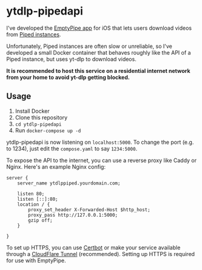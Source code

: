 # ytdlp-pipedapi

I've developed the [EmptyPipe app](https://github.com/cbruegg/EmptyPipe) for iOS
that lets users download videos from [Piped instances](https://github.com/TeamPiped/Piped).

Unfortunately, Piped instances are often slow or unreliable, so I've developed a small Docker container
that behaves roughly like the API of a Piped instance, but uses yt-dlp to download videos.

**It is recommended to host this service on a residential internet network from your home to avoid yt-dlp getting blocked.**

## Usage

1. Install Docker
2. Clone this repository
3. `cd ytdlp-pipedapi`
4. Run `docker-compose up -d`

ytdlp-pipedapi is now listening on `localhost:5000`. To change the port (e.g. to 1234), just edit the `compose.yaml` to say `1234:5000`.

To expose the API to the internet, you can use a reverse proxy like Caddy or Nginx. Here's an example Nginx config:

```
server {
	server_name ytdlppiped.yourdomain.com;

	listen 80;
	listen [::]:80;
	location / {
		proxy_set_header X-Forwarded-Host $http_host;
		proxy_pass http://127.0.0.1:5000;
		gzip off;
	}

}
```

To set up HTTPS, you can use [Certbot](https://certbot.eff.org/) or make your service available through a [CloudFlare Tunnel](https://developers.cloudflare.com/cloudflare-one/connections/connect-networks/get-started/) (recommended).
Setting up HTTPS is required for use with EmptyPipe.
